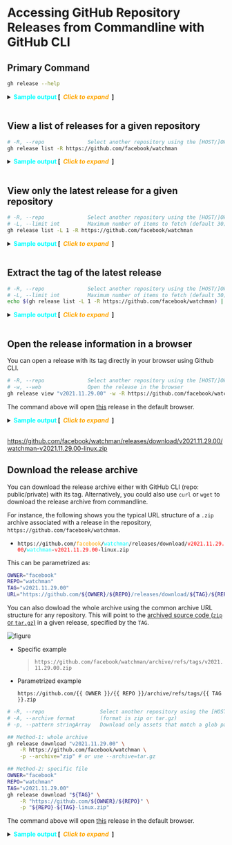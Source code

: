# Accessing GitHub Repository Releases from Commandline with GitHub CLI

## Primary Command

```sh
gh release --help
```

<details>
<summary><strong><font color="cyan">Sample output</font> [<font color="orange"><em>&nbsp; Click to expand &nbsp;</em></font>]</strong></summary>
<p>

```sh
$ gh release --help

Manage GitHub releases

USAGE
  gh release <command> [flags]

CORE COMMANDS
  create:     Create a new release
  delete:     Delete a release
  download:   Download release assets
  list:       List releases in a repository
  upload:     Upload assets to a release
  view:       View information about a release

FLAGS
  -R, --repo [HOST/]OWNER/REPO   Select another repository using the [HOST/]OWNER/REPO format

INHERITED FLAGS
  --help   Show help for command

LEARN MORE
  Use 'gh <command> <subcommand> --help' for more information about a command.
  Read the manual at https://cli.github.com/manual
```

</p>
</details></br>

## View a list of releases for a given repository

```sh
# -R, --repo              Select another repository using the [HOST/]OWNER/REPO format
gh release list -R https://github.com/facebook/watchman
```

<details>
<summary><strong><font color="cyan">Sample output</font> [<font color="orange"><em>&nbsp; Click to expand &nbsp;</em></font>]</strong></summary>
<p>

```sh
v2021.11.29.00  Latest  (v2021.11.29.00)  about 4 days ago
v2021.11.15.00          (v2021.11.15.00)  about 17 days ago
v2021.11.08.00          (v2021.11.08.00)  about 22 days ago
v2021.11.01.00          (v2021.11.01.00)  about 1 month ago
v2021.10.25.00          (v2021.10.25.00)  about 1 month ago
v2021.10.18.00          (v2021.10.18.00)  about 1 month ago
v2021.10.11.00          (v2021.10.11.00)  about 1 month ago
v2021.10.04.00          (v2021.10.04.00)  about 2 months ago
v2021.09.27.00          (v2021.09.27.00)  about 2 months ago
v2021.09.20.00          (v2021.09.20.00)  about 2 months ago
v2021.09.13.00          (v2021.09.13.00)  about 2 months ago
v2021.09.06.00          (v2021.09.06.00)  about 2 months ago
v2021.08.30.00          (v2021.08.30.00)  about 3 months ago
v2021.08.23.00          (v2021.08.23.00)  about 3 months ago
v2021.08.02.00          (v2021.08.02.00)  about 4 months ago
v2021.07.22.00          (v2021.07.22.00)  about 4 months ago
v2021.07.20.00          (v2021.07.20.00)  about 4 months ago
v2021.07.19.00          (v2021.07.19.00)  about 4 months ago
v2021.07.12.00          (v2021.07.12.00)  about 4 months ago
v2021.07.05.00          (v2021.07.05.00)  about 5 months ago
v2021.06.14.00          (v2021.06.14.00)  about 5 months ago
v2021.06.07.00          (v2021.06.07.00)  about 5 months ago
v2021.05.31.00          (v2021.05.31.00)  about 6 months ago
v2021.05.24.00          (v2021.05.24.00)  about 6 months ago
v2021.05.17.00          (v2021.05.17.00)  about 6 months ago
v2021.05.10.00          (v2021.05.10.00)  about 6 months ago
v2021.05.03.00          (v2021.05.03.00)  about 7 months ago
v2021.04.26.00          (v2021.04.26.00)  about 7 months ago
v2021.04.19.00          (v2021.04.19.00)  about 7 months ago
v2021.04.12.00          (v2021.04.12.00)  about 7 months ago
```

</p>
</details></br>

## View only the latest release for a given repository

```sh
# -R, --repo              Select another repository using the [HOST/]OWNER/REPO format
# -L, --limit int         Maximum number of items to fetch (default 30)
gh release list -L 1 -R https://github.com/facebook/watchman
```

<details>
<summary><strong><font color="cyan">Sample output</font> [<font color="orange"><em>&nbsp; Click to expand &nbsp;</em></font>]</strong></summary>
<p>

```sh
v2021.11.29.00  Latest  (v2021.11.29.00)  about 4 days ago
```

</p>
</details></br>

## Extract the tag of the latest release

```sh
# -R, --repo              Select another repository using the [HOST/]OWNER/REPO format
# -L, --limit int         Maximum number of items to fetch (default 30)
echo $(gh release list -L 1 -R https://github.com/facebook/watchman) | cut -d " " -f1
```

<details>
<summary><strong><font color="cyan">Sample output</font> [<font color="orange"><em>&nbsp; Click to expand &nbsp;</em></font>]</strong></summary>
<p>

```sh
v2021.11.29.00
```

</p>
</details></br>

## Open the release information in a browser

You can open a release with its tag directly in your browser using Github CLI.

```sh
# -R, --repo              Select another repository using the [HOST/]OWNER/REPO format
# -w, --web               Open the release in the browser
gh release view "v2021.11.29.00" -w -R https://github.com/facebook/watchman
```

The command above will open [this](https://github.com/facebook/watchman/releases/tag/v2021.11.29.00) release in the default browser.

<details>
<summary><strong><font color="cyan">Sample output</font> [<font color="orange"><em>&nbsp; Click to expand &nbsp;</em></font>]</strong></summary>
<p>

![figure](https://i.imgur.com/oyt0z1u.png)

</p>
</details></br>

https://github.com/facebook/watchman/releases/download/v2021.11.29.00/watchman-v2021.11.29.00-linux.zip

## Download the release archive

You can download the release archive either with GitHub CLI (repo: public/private) with its tag. Alternatively, you could also use `curl` or `wget` to download the release archive from commandline.

For instance, the following shows you the typical URL structure of a `.zip` archive associated with a release in the repository, `https://github.com/facebook/watchman`.

- `https://github.com/`<code><font color="orange">facebook</font></code>`/`<code><font color="cyan">watchman</font></code>`/releases/download/`<code><font color="red">v2021.11.29.00</font></code>`/`<code><font color="cyan">watchman</font></code>`-`<code><font color="red">v2021.11.29.00</font></code>`-linux.zip`

This can be parametrized as:

```sh
OWNER="facebook"
REPO="watchman"
TAG="v2021.11.29.00"
URL="https://github.com/${OWNER}/${REPO}/releases/download/${TAG}/${REPO}-${TAG}-linux.zip"
```
You can also dowload the whole archive using the common archive URL structure for any repository. This will point to the [archived source code (`zip` or `tar.gz`)](https://github.com/facebook/watchman/releases/tag/v2021.11.29.00) in a given release, specified by the `TAG`.

![figure](https://i.imgur.com/FRwGzqj.png)

- Specific example

    > `https://github.com/facebook/watchman/archive/refs/tags/v2021.11.29.00.zip`

- Parametrized example

    ```jinja
    https://github.com/{{ OWNER }}/{{ REPO }}/archive/refs/tags/{{ TAG }}.zip
    ```

```sh
# -R, --repo                  Select another repository using the [HOST/]OWNER/REPO format
# -A, --archive format        (format is zip or tar.gz)
# -p, --pattern stringArray   Download only assets that match a glob pattern

## Method-1: whole archive
gh release download "v2021.11.29.00" \
    -R https://github.com/facebook/watchman \
    -p --archive="zip" # or use --archive=tar.gz

## Method-2: specific file
OWNER="facebook"
REPO="watchman"
TAG="v2021.11.29.00"
gh release download "${TAG}" \
    -R "https://github.com/${OWNER}/${REPO}" \
    -p "${REPO}-${TAG}-linux.zip"
```

The command above will open [this](https://github.com/facebook/watchman/releases/tag/v2021.11.29.00) release in the default browser.

<details>
<summary><strong><font color="cyan">Sample output</font> [<font color="orange"><em>&nbsp; Click to expand &nbsp;</em></font>]</strong></summary>
<p>

![figure](https://i.imgur.com/oyt0z1u.png)

</p>
</details></br>
